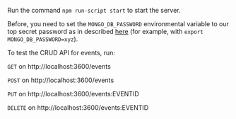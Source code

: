 Run the command `npm run-script start` to start the server.

Before, you need to set the `MONGO_DB_PASSWORD` environmental variable to our top secret password as in described [here](https://stackoverflow.com/a/59104649/18625853) (for example, with `export MONGO_DB_PASSWORD=xyz`).

To test the CRUD API for events, run:

`GET` on http://localhost:3600/events

`POST` on http://localhost:3600/events

`PUT` on http://localhost:3600/events:EVENTID

`DELETE` on http://localhost:3600/events:EVENTID
